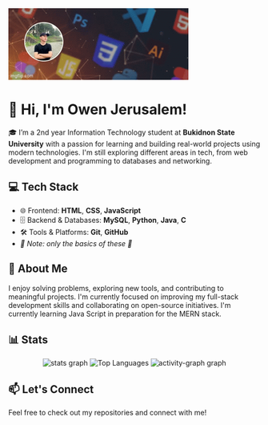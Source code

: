 <div>
 <img src= "/assets/OwenGIF.gif" />
</div>


# 👋 Hi, I'm Owen Jerusalem!

🎓 I’m a 2nd year Information Technology student at **Bukidnon State University** with a passion for learning and building real-world projects using modern technologies. I'm still exploring different areas in tech, from web development and programming to databases and networking.

## 💻 Tech Stack

 - 🌐 Frontend: **HTML**, **CSS**, **JavaScript**
 - 🗄️ Backend & Databases: **MySQL**, **Python**, **Java**, **C**
 - 🛠️ Tools & Platforms: **Git**, **GitHub**
 -  *👀 Note: only the basics of these 👀*

## 🚀 About Me

I enjoy solving problems, exploring new tools, and contributing to meaningful projects. I'm currently focused on improving my full-stack development skills and collaborating on open-source initiatives. I'm currently learning Java Script in preparation for the MERN stack.


## 📊 Stats

<div align="center">
  <img src="https://github-readme-stats.vercel.app/api?username=Wenox26&hide_title=false&hide_rank=false&show_icons=true&include_all_commits=true&count_private=true&disable_animations=false&theme=radical&locale=en&hide_border=false&order=1" height="150" alt="stats graph"  />

  <img src="https://github-readme-stats.vercel.app/api/top-langs?username=Wenox26&layout=compact&langs_count=5&theme=radical&hide_border=true" height="150" alt="Top Languages" />
 <img src="https://github-readme-activity-graph.vercel.app/graph?username=Wenox26&radius=16&theme=redical&area=true&order=5&point=fff700&title_color=ff00fb&color=ff00fb&hide_border=true&area_color=ff00fb" height="300" alt="activity-graph graph"  />



</div>

## 📫 Let's Connect

Feel free to check out my repositories and connect with me!



